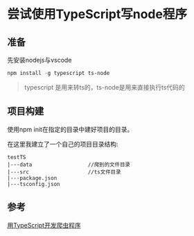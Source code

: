 # 尝试使用TypeScript写node程序

## 准备

先安装nodejs与vscode  

```powershell
npm install -g typescript ts-node
```
> typescript 是用来转ts的，ts-node是用来直接执行ts代码的

## 项目构建
使用npm init在指定的目录中建好项目的目录。

在这里我建立了一个自己的项目目录结构:

```tree
testTS
|---data                  //爬到的文件目录
|---src                   //ts文件目录
|---package.json
|---tsconfig.json
```

## 参考
[用TypeScript开发爬虫程序](http://cnodejs.org/topic/5810a09db37ee8fb3397883e)